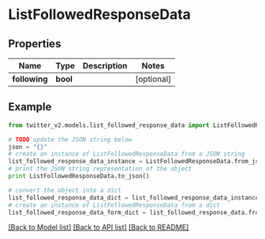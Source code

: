 # ListFollowedResponseData


## Properties
Name | Type | Description | Notes
------------ | ------------- | ------------- | -------------
**following** | **bool** |  | [optional] 

## Example

```python
from twitter_v2.models.list_followed_response_data import ListFollowedResponseData

# TODO update the JSON string below
json = "{}"
# create an instance of ListFollowedResponseData from a JSON string
list_followed_response_data_instance = ListFollowedResponseData.from_json(json)
# print the JSON string representation of the object
print ListFollowedResponseData.to_json()

# convert the object into a dict
list_followed_response_data_dict = list_followed_response_data_instance.to_dict()
# create an instance of ListFollowedResponseData from a dict
list_followed_response_data_form_dict = list_followed_response_data.from_dict(list_followed_response_data_dict)
```
[[Back to Model list]](../README.md#documentation-for-models) [[Back to API list]](../README.md#documentation-for-api-endpoints) [[Back to README]](../README.md)


